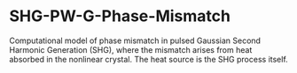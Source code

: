 # SHG-PW-G-Phase-Mismatch
Computational model of phase mismatch in pulsed Gaussian Second Harmonic Generation (SHG), where the mismatch arises from heat absorbed in the nonlinear crystal. The heat source is the SHG process itself.
